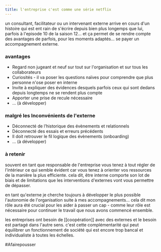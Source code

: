 ```yaml
---
title: l'entreprise c'est comme une série netflix
---
```


un consultant, facilitateur ou un intervenant externe arrive en cours d'un histoire qui est ent rain de s'écrire depuis bien plus longemps que lui, parfois à l'episode 10 de la saison 12... et ça permet de se rendre compte des avantages de parfois, pour les moments adaptés... se payer un accompagnement externe.

### avantages

- Regard non jugeant et neuf sur tout sur l'organisation et sur tous les collaborateurs
- Curiosités - il va poser les questions naïves pour comprendre que plus personne n'ose poser en interne
- Invite à expliquer des évidences desquels parfois ceux qui sont dedans depuis longtemps ne se rendent plus compte
- Apporter une prise de recule nécessaire
- … (à développer)

### malgré les Inconvénients de l'externe

- Déconnecté de l’historique des évènements et relationnels
- Déconnecté des essais et erreurs précédents
- Il doit retrouver le fil logique des évènements (onboarding)
- … (à développer)

### à retenir

souvent en tant que responsable de l'entreprise vous tenez à tout régler de l'intérieur ce qui semble évident car vous tenez à orienter vos ressources de la manière la plus efficiente. cela dit, être interne comporte son lot de biais et de limitations que les interventions d'externes vont vous permettre de dépasser.

en tant qu'externe je cherche toujours à développer le plus possible l'autonomie de l'organisation suite à mes accompagnements... cela dit mon rôle aura été crucial pour les aider à passer un cap - comme leur rôle est nécessaire pour continuer le travail que nous avons commencé ensemble.

les entreprises ont besoin de [[coopération]] avec des externes et le besoin est partagé dans l'autre sens. c'est cette complémentarité qui peut équilibrer un fonctionnement de société qui est encore trop bancal et individualiste à toutes les échelles.

#Afairepousser 